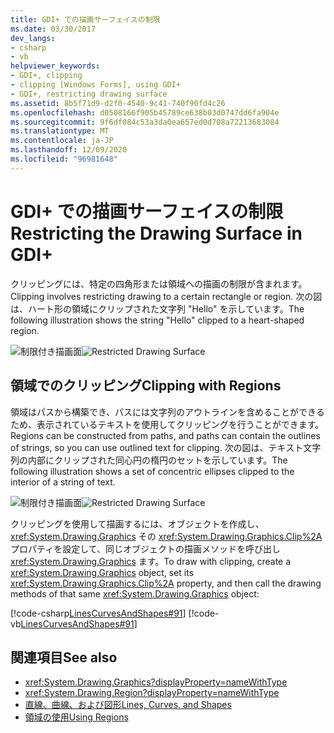 ```yaml
---
title: GDI+ での描画サーフェイスの制限
ms.date: 03/30/2017
dev_langs:
- csharp
- vb
helpviewer_keywords:
- GDI+, clipping
- clipping [Windows Forms], using GDI+
- GDI+, restricting drawing surface
ms.assetid: 8b5f71d9-d2f0-4540-9c41-740f90fd4c26
ms.openlocfilehash: d0508166f905b45789ce638b03d0747dd6fa904e
ms.sourcegitcommit: 9f6df084c53a3da0ea657ed0d708a72213683084
ms.translationtype: MT
ms.contentlocale: ja-JP
ms.lasthandoff: 12/09/2020
ms.locfileid: "96981648"
---
```

# <a name="restricting-the-drawing-surface-in-gdi"></a><span data-ttu-id="3a781-102">GDI+ での描画サーフェイスの制限</span><span class="sxs-lookup"><span data-stu-id="3a781-102">Restricting the Drawing Surface in GDI+</span></span>
<span data-ttu-id="3a781-103">クリッピングには、特定の四角形または領域への描画の制限が含まれます。</span><span class="sxs-lookup"><span data-stu-id="3a781-103">Clipping involves restricting drawing to a certain rectangle or region.</span></span> <span data-ttu-id="3a781-104">次の図は、ハート形の領域にクリップされた文字列 "Hello" を示しています。</span><span class="sxs-lookup"><span data-stu-id="3a781-104">The following illustration shows the string "Hello" clipped to a heart-shaped region.</span></span>  
  
 <span data-ttu-id="3a781-105">![制限付き描画面](./media/aboutgdip02-art30.gif "AboutGdip02_Art30")</span><span class="sxs-lookup"><span data-stu-id="3a781-105">![Restricted Drawing Surface](./media/aboutgdip02-art30.gif "AboutGdip02_Art30")</span></span>  
  
## <a name="clipping-with-regions"></a><span data-ttu-id="3a781-106">領域でのクリッピング</span><span class="sxs-lookup"><span data-stu-id="3a781-106">Clipping with Regions</span></span>  
 <span data-ttu-id="3a781-107">領域はパスから構築でき、パスには文字列のアウトラインを含めることができるため、表示されているテキストを使用してクリッピングを行うことができます。</span><span class="sxs-lookup"><span data-stu-id="3a781-107">Regions can be constructed from paths, and paths can contain the outlines of strings, so you can use outlined text for clipping.</span></span> <span data-ttu-id="3a781-108">次の図は、テキスト文字列の内部にクリップされた同心円の楕円のセットを示しています。</span><span class="sxs-lookup"><span data-stu-id="3a781-108">The following illustration shows a set of concentric ellipses clipped to the interior of a string of text.</span></span>  
  
 <span data-ttu-id="3a781-109">![制限付き描画面](./media/aboutgdip02-art31.gif "AboutGdip02_Art31")</span><span class="sxs-lookup"><span data-stu-id="3a781-109">![Restricted Drawing Surface](./media/aboutgdip02-art31.gif "AboutGdip02_Art31")</span></span>  
  
 <span data-ttu-id="3a781-110">クリッピングを使用して描画するには、オブジェクトを作成し、 <xref:System.Drawing.Graphics> その <xref:System.Drawing.Graphics.Clip%2A> プロパティを設定して、同じオブジェクトの描画メソッドを呼び出し <xref:System.Drawing.Graphics> ます。</span><span class="sxs-lookup"><span data-stu-id="3a781-110">To draw with clipping, create a <xref:System.Drawing.Graphics> object, set its <xref:System.Drawing.Graphics.Clip%2A> property, and then call the drawing methods of that same <xref:System.Drawing.Graphics> object:</span></span>  
  
 [!code-csharp[LinesCurvesAndShapes#91](~/samples/snippets/csharp/VS_Snippets_Winforms/LinesCurvesAndShapes/CS/Class1.cs#91)]
 [!code-vb[LinesCurvesAndShapes#91](~/samples/snippets/visualbasic/VS_Snippets_Winforms/LinesCurvesAndShapes/VB/Class1.vb#91)]  
  
## <a name="see-also"></a><span data-ttu-id="3a781-111">関連項目</span><span class="sxs-lookup"><span data-stu-id="3a781-111">See also</span></span>

- <xref:System.Drawing.Graphics?displayProperty=nameWithType>
- <xref:System.Drawing.Region?displayProperty=nameWithType>
- [<span data-ttu-id="3a781-112">直線、曲線、および図形</span><span class="sxs-lookup"><span data-stu-id="3a781-112">Lines, Curves, and Shapes</span></span>](lines-curves-and-shapes.md)
- [<span data-ttu-id="3a781-113">領域の使用</span><span class="sxs-lookup"><span data-stu-id="3a781-113">Using Regions</span></span>](using-regions.md)
